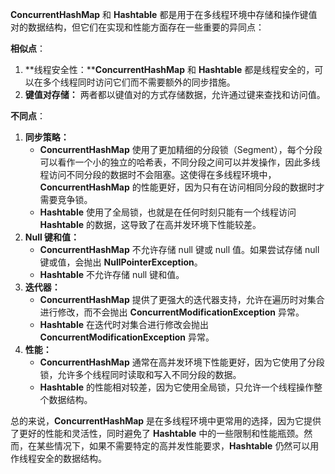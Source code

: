 **ConcurrentHashMap** 和 **Hashtable** 都是用于在多线程环境中存储和操作键值对的数据结构，但它们在实现和性能方面存在一些重要的异同点：

**相似点**：

1. **线程安全性：****ConcurrentHashMap** 和 **Hashtable** 都是线程安全的，可以在多个线程同时访问它们而不需要额外的同步措施。
2. **键值对存储：** 两者都以键值对的方式存储数据，允许通过键来查找和访问值。

**不同点**：

1. **同步策略：**
    - **ConcurrentHashMap** 使用了更加精细的分段锁（Segment），每个分段可以看作一个小的独立的哈希表，不同分段之间可以并发操作，因此多线程访问不同分段的数据时不会阻塞。这使得在多线程环境中，**ConcurrentHashMap** 的性能更好，因为只有在访问相同分段的数据时才需要竞争锁。
    - **Hashtable** 使用了全局锁，也就是在任何时刻只能有一个线程访问 **Hashtable** 的数据，这导致了在高并发环境下性能较差。
2. **Null 键和值：**
    - **ConcurrentHashMap** 不允许存储 null 键或 null 值。如果尝试存储 null 键或值，会抛出 **NullPointerException**。
    - **Hashtable** 不允许存储 null 键和值。
3. **迭代器：**
    - **ConcurrentHashMap** 提供了更强大的迭代器支持，允许在遍历时对集合进行修改，而不会抛出 **ConcurrentModificationException** 异常。
    - **Hashtable** 在迭代时对集合进行修改会抛出 **ConcurrentModificationException** 异常。
4. **性能：**
    - **ConcurrentHashMap** 通常在高并发环境下性能更好，因为它使用了分段锁，允许多个线程同时读取和写入不同分段的数据。
    - **Hashtable** 的性能相对较差，因为它使用全局锁，只允许一个线程操作整个数据结构。

总的来说，**ConcurrentHashMap** 是在多线程环境中更常用的选择，因为它提供了更好的性能和灵活性，同时避免了 **Hashtable** 中的一些限制和性能瓶颈。然而，在某些情况下，如果不需要特定的高并发性能要求，**Hashtable** 仍然可以用作线程安全的数据结构。


